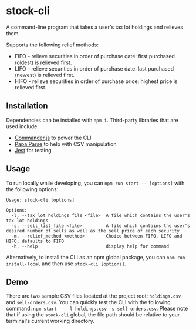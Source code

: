 # stock-cli

A command-line program that takes a user's tax lot holdings and relieves them.

Supports the following relief methods:

* FIFO - relieve securities in order of purchase date: first purchased (oldest) is relieved first.
* LIFO - relieve securities in order of purchase date: last purchased (newest) is relieved first.
* HIFO - relieve securities in order of purchase price: highest price is relieved first.

## Installation

Dependencies can be installed with `npm i`. Third-party libraries that are used include:

* [Commander.js](https://github.com/tj/commander.js) to power the CLI
* [Papa Parse](https://www.papaparse.com/) to help with CSV manipulation
* [Jest](https://jestjs.io/) for testing

## Usage

To run locally while developing, you can `npm run start -- [options]` with the following options:

```
Usage: stock-cli [options]

Options:
  -l, --tax_lot_holdings_file <file>  A file which contains the user's tax lot holdings
  -s, --sell_list_file <file>         A file which contains the user's desired number of sells as well as the sell price of each security
  -m, --relief_method <method>        Choice between FIFO, LIFO and HIFO; defaults to FIFO
  -h, --help                          display help for command
```

Alternatively, to install the CLI as an npm global package, you can `npm run install-local` and then use `stock-cli [options]`.

## Demo

There are two sample CSV files located at the project root: `holdings.csv` and `sell-orders.csv`. You can quickly test the CLI with the following command: `npm start -- -l holdings.csv -s sell-orders.csv`. Please note that if using the `stock-cli` global, the file path should be relative to your terminal's current working directory.
